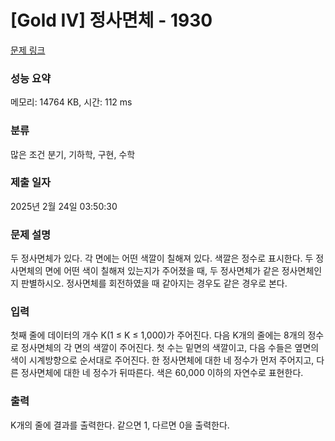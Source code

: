 # [Gold IV] 정사면체 - 1930 

[문제 링크](https://www.acmicpc.net/problem/1930) 

### 성능 요약

메모리: 14764 KB, 시간: 112 ms

### 분류

많은 조건 분기, 기하학, 구현, 수학

### 제출 일자

2025년 2월 24일 03:50:30

### 문제 설명

<p>두 정사면체가 있다. 각 면에는 어떤 색깔이 칠해져 있다. 색깔은 정수로 표시한다. 두 정사면체의 면에 어떤 색이 칠해져 있는지가 주어졌을 때, 두 정사면체가 같은 정사면체인지 판별하시오. 정사면체를 회전하였을 때 같아지는 경우도 같은 경우로 본다.</p>

### 입력 

 <p>첫째 줄에 데이터의 개수 K(1 ≤ K ≤ 1,000)가 주어진다. 다음 K개의 줄에는 8개의 정수로 정사면체의 각 면의 색깔이 주어진다. 첫 수는 밑면의 색깔이고, 다음 수들은 옆면의 색이 시계방향으로 순서대로 주어진다. 한 정사면체에 대한 네 정수가 먼저 주어지고, 다른 정사면체에 대한 네 정수가 뒤따른다. 색은 60,000 이하의 자연수로 표현한다.</p>

### 출력 

 <p>K개의 줄에 결과를 출력한다. 같으면 1, 다르면 0을 출력한다.</p>

